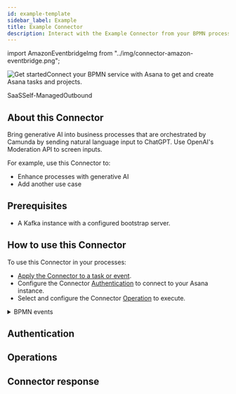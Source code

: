 ```yaml
---
id: example-template
sidebar_label: Example
title: Example Connector
description: Interact with the Example Connector from your BPMN process.
---
```


import AmazonEventbridgeImg from "../img/connector-amazon-eventbridge.png";

<p><img src={AmazonEventbridgeImg} alt="Get started" style={{border: '3px solid #ddd', borderRadius: '8px', padding: '5px', marginLeft: '20px', marginRight: '20', marginTop: '0', float: 'right', width: '95px'}}/>Connect your BPMN service with Asana to get and create Asana tasks and projects.</p>

<span class="badge badge--medium">SaaS</span><span class="badge badge--medium">Self-Managed</span><span class="badge badge--beginner">Outbound</span>

## About this Connector

Bring generative AI into business processes that are orchestrated by Camunda by sending natural language input to ChatGPT. Use OpenAI's Moderation API to screen inputs.

For example, use this Connector to:

- Enhance processes with generative AI
- Add another use case

## Prerequisites

- A Kafka instance with a configured bootstrap server.

## How to use this Connector

To use this Connector in your processes:

- [Apply the Connector to a task or event](/components/connectors/use-connectors/outbound.md).
- Configure the Connector [Authentication](#authentication) to connect to your Asana instance.
- Select and configure the Connector [Operation](#operations) to execute.

<details>
  <summary>BPMN events</summary>

This Connector is typically used with the following BPMN events:

- [Message events](/components/modeler/bpmn/message-events/)

</details>

## Authentication

## Operations

## Connector response
